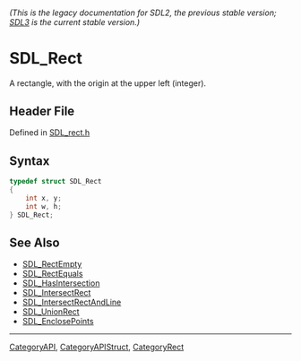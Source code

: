 ###### (This is the legacy documentation for SDL2, the previous stable version; [SDL3](https://wiki.libsdl.org/SDL3/) is the current stable version.)
# SDL_Rect

A rectangle, with the origin at the upper left (integer).

## Header File

Defined in [SDL_rect.h](https://github.com/libsdl-org/SDL/blob/SDL2/include/SDL_rect.h)

## Syntax

```c
typedef struct SDL_Rect
{
    int x, y;
    int w, h;
} SDL_Rect;
```

## See Also

- [SDL_RectEmpty](SDL_RectEmpty)
- [SDL_RectEquals](SDL_RectEquals)
- [SDL_HasIntersection](SDL_HasIntersection)
- [SDL_IntersectRect](SDL_IntersectRect)
- [SDL_IntersectRectAndLine](SDL_IntersectRectAndLine)
- [SDL_UnionRect](SDL_UnionRect)
- [SDL_EnclosePoints](SDL_EnclosePoints)

----
[CategoryAPI](CategoryAPI), [CategoryAPIStruct](CategoryAPIStruct), [CategoryRect](CategoryRect)

